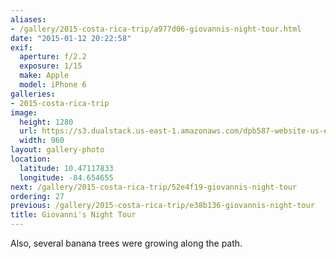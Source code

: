 ```yaml
---
aliases:
- /gallery/2015-costa-rica-trip/a977d06-giovannis-night-tour.html
date: "2015-01-12 20:22:58"
exif:
  aperture: f/2.2
  exposure: 1/15
  make: Apple
  model: iPhone 6
galleries:
- 2015-costa-rica-trip
image:
  height: 1280
  url: https://s3.dualstack.us-east-1.amazonaws.com/dpb587-website-us-east-1/asset/gallery/2015-costa-rica-trip/a977d06-giovannis-night-tour~1280.jpg
  width: 960
layout: gallery-photo
location:
  latitude: 10.47117833
  longitude: -84.654655
next: /gallery/2015-costa-rica-trip/52e4f19-giovannis-night-tour
ordering: 27
previous: /gallery/2015-costa-rica-trip/e38b136-giovannis-night-tour
title: Giovanni's Night Tour
---
```


Also, several banana trees were growing along the path.
